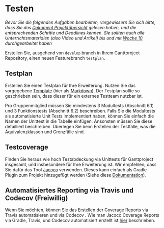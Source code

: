 # Testen 

*Bevor Sie die folgenden Aufgaben bearbeiten, vergewissern Sie sich bitte, dass Sie das [Dokument Projektübersicht](../project-summary.html) gelesen haben, und die entsprechenden Schritte und Deadlines kennen. 
Sie sollten auch alle Unterrichtsmaterialen (also Video und Artikel) bis und mit [Woche 10](../../week10/guide.html) durchgearbeitet haben*

Erstellen Sie, ausgehend von ```develop``` branch in Ihrem Ganttproject Repository, einen neuen Featurebranch ```testplan```.


## Testplan

Erstellen Sie einen Testplan für Ihre Erweiterung. Nutzen Sie das vorgegebene [Template](../templates/testplan.html) (hier als [Markdown](https://github.com/unibas-sweng/software-engineering/tree/master/docs/project/testplan.md)).
Der Testplan sollte so geschrieben sein, dass dieser für ein externes Testteam nutzbar ist. 

Pro Gruppenmitglied müssen Sie mindestens 3 Modultests (Abschnitt 6.1) und 3 Funktionstests (Abschnitt 6.2) beschreiben. Falls Sie die Modultests als automatisierte Unit Tests implementiert haben, können Sie einfach die Namen der Unittest in die Tabelle einfügen. Ansonsten müssen Sie diese detailliert beschreiben.
Überlegen Sie beim Erstellen der Testfälle, was die Äquivalenzklassen und Grenzfälle sind. 



## Testcoverage 

Finden Sie heraus wie hoch Testabdeckung via Unittests für Ganttproject insgesamt, und insbesondere für Ihre Erweiterung ist. Wir empfehlen, dass Sie dafür das Tool [Jacoco](https://www.jacoco.org/jacoco/) verwenden. Dieses kann einfach als Gradle Plugin zum Projekt hinzugefügt werden (Siehe diese [Dokumentation](https://docs.gradle.org/current/userguide/jacoco_plugin.html])).

## Automatisiertes Reporting via Travis und Codecov (Freiwillig)
Wenn Sie möchten, können Sie das Erstellen der Coverage Reports via Travis automatisieren und via Codecov . Wie man Jacoco Coverage Reports via Gradle, Travis, und Codecov automatisiert erstellt ist [hier](https://vorba.ch/2015/java-gradle-travis-jacoco-codecov.html) beschrieben.

